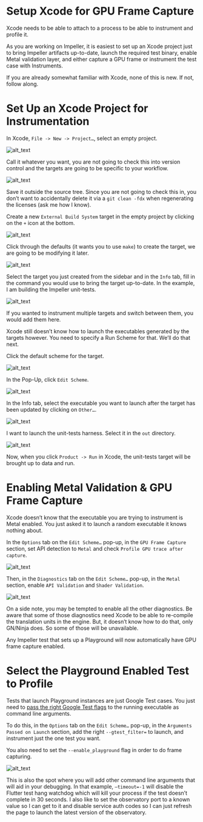 # Setup Xcode for GPU Frame Capture

Xcode needs to be able to attach to a process to be able to instrument and
profile it.

As you are working on Impeller, it is easiest to set up an Xcode project just to
bring Impeller artifacts up-to-date, launch the required test binary, enable
Metal validation layer, and either capture a GPU frame or instrument the test
case with Instruments.

If you are already somewhat familiar with Xcode, none of this is new. If not,
follow along.

# Set Up an Xcode Project for Instrumentation

In Xcode, `File -> New -> Project…`, select an empty project.

![alt_text](https://github.com/flutter/assets-for-api-docs/blob/5da33067f5cfc7f177d9c460d618397aad9082ca/assets/engine/impeller/xcode_frame_capture/image1.avif "image_tooltip")

Call it whatever you want, you are not going to check this into version control
and the targets are going to be specific to your workflow.

![alt_text](https://github.com/flutter/assets-for-api-docs/blob/5da33067f5cfc7f177d9c460d618397aad9082ca/assets/engine/impeller/xcode_frame_capture/image2.avif "image_tooltip")

Save it outside the source tree. Since you are not going to check this in, you
don’t want to accidentally delete it via a `git clean -fdx` when regenerating
the licenses (ask me how I know).

Create a new `External Build System` target in the empty project by clicking on
the `+` icon at the bottom.

![alt_text](https://github.com/flutter/assets-for-api-docs/blob/5da33067f5cfc7f177d9c460d618397aad9082ca/assets/engine/impeller/xcode_frame_capture/image3.avif "image_tooltip")

Click through the defaults (it wants you to use `make`) to create the target, we
are going to be modifying it later.

![alt_text](https://github.com/flutter/assets-for-api-docs/blob/5da33067f5cfc7f177d9c460d618397aad9082ca/assets/engine/impeller/xcode_frame_capture/image4.avif "image_tooltip")

Select the target you just created from the sidebar and in the `Info` tab, fill
in the command you would use to bring the target up-to-date. In the example, I
am building the Impeller unit-tests.

![alt_text](https://github.com/flutter/assets-for-api-docs/blob/5da33067f5cfc7f177d9c460d618397aad9082ca/assets/engine/impeller/xcode_frame_capture/image5.avif "image_tooltip")

If you wanted to instrument multiple targets and switch between them, you would
add them here.

Xcode still doesn’t know how to launch the executables generated by the targets
however. You need to specify a Run Scheme for that. We’ll do that next.

Click the default scheme for the target.

![alt_text](https://github.com/flutter/assets-for-api-docs/blob/5da33067f5cfc7f177d9c460d618397aad9082ca/assets/engine/impeller/xcode_frame_capture/image6.avif "image_tooltip")

In the Pop-Up, click `Edit Scheme`.

![alt_text](https://github.com/flutter/assets-for-api-docs/blob/5da33067f5cfc7f177d9c460d618397aad9082ca/assets/engine/impeller/xcode_frame_capture/image7.avif "image_tooltip")

In the Info tab, select the executable you want to launch after the target has
been updated by clicking on `Other…`.

![alt_text](https://github.com/flutter/assets-for-api-docs/blob/5da33067f5cfc7f177d9c460d618397aad9082ca/assets/engine/impeller/xcode_frame_capture/image8.avif "image_tooltip")

I want to launch the unit-tests harness. Select it in the `out` directory.

![alt_text](https://github.com/flutter/assets-for-api-docs/blob/5da33067f5cfc7f177d9c460d618397aad9082ca/assets/engine/impeller/xcode_frame_capture/image9.avif "image_tooltip")

Now, when you click `Product -> Run` in Xcode, the unit-tests target will be
brought up to data and run.

# Enabling Metal Validation & GPU Frame Capture

Xcode doesn’t know that the executable you are trying to instrument is Metal
enabled. You just asked it to launch a random executable it knows nothing about.

In the `Options` tab on the `Edit Scheme…` pop-up, in the `GPU Frame Capture`
section, set API detection to `Metal` and check `Profile GPU trace after
capture`.

![alt_text](https://github.com/flutter/assets-for-api-docs/blob/5da33067f5cfc7f177d9c460d618397aad9082ca/assets/engine/impeller/xcode_frame_capture/image10.avif "image_tooltip")

Then, in the `Diagnostics` tab on the `Edit Scheme…` pop-up, in the `Metal`
section, enable `API Validation` and `Shader Validation`.

![alt_text](https://github.com/flutter/assets-for-api-docs/blob/5da33067f5cfc7f177d9c460d618397aad9082ca/assets/engine/impeller/xcode_frame_capture/image11.avif "image_tooltip")

On a side note, you may be tempted to enable all the other diagnostics. Be aware
that some of those diagnostics need Xcode to be able to re-compile the
translation units in the engine. But, it doesn’t know how to do that, only
GN/Ninja does. So some of those will be unavailable.

Any Impeller test that sets up a Playground will now automatically have GPU
frame capture enabled.

# Select the Playground Enabled Test to Profile

Tests that launch Playground instances are just Google Test cases. You just need
to [pass the right Google Test
flags](https://google.github.io/googletest/advanced.html#running-a-subset-of-the-tests)
to the running executable as command line arguments.

To do this, in the `Options` tab on the `Edit Scheme…` pop-up, in the `Arguments
Passed on Launch` section, add the right `--gtest_filter=` to launch, and
instrument just the one test you want.

You also need to set the `--enable_playground` flag in order to do frame capturing.

![alt_text](https://github.com/flutter/assets-for-api-docs/blob/5da33067f5cfc7f177d9c460d618397aad9082ca/assets/engine/impeller/xcode_frame_capture/image12.avif "image_tooltip")

This is also the spot where you will add other command line arguments that will
aid in your debugging. In that example, `–timeout=-1` will disable the Flutter
test hang watchdog which will kill your process if the test doesn’t complete in
30 seconds. I also like to set the observatory port to a known value so I can
get to it and disable service auth codes so I can just refresh the page to
launch the latest version of the observatory.
